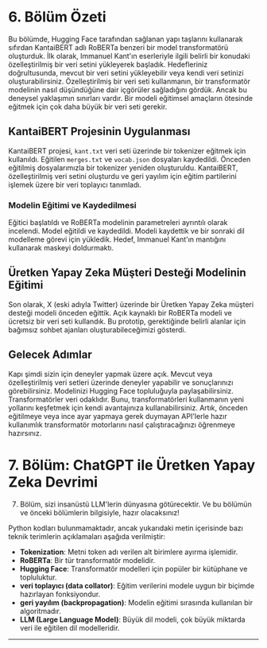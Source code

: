 # 6. Bölüm Özeti

Bu bölümde, Hugging Face tarafından sağlanan yapı taşlarını kullanarak sıfırdan KantaiBERT adlı RoBERTa benzeri bir model transformatörü oluşturduk. İlk olarak, Immanuel Kant'ın eserleriyle ilgili belirli bir konudaki özelleştirilmiş bir veri setini yükleyerek başladık. Hedefleriniz doğrultusunda, mevcut bir veri setini yükleyebilir veya kendi veri setinizi oluşturabilirsiniz. Özelleştirilmiş bir veri seti kullanmanın, bir transformatör modelinin nasıl düşündüğüne dair içgörüler sağladığını gördük. Ancak bu deneysel yaklaşımın sınırları vardır. Bir modeli eğitimsel amaçların ötesinde eğitmek için çok daha büyük bir veri seti gerekir.

## KantaiBERT Projesinin Uygulanması

KantaiBERT projesi, `kant.txt` veri seti üzerinde bir tokenizer eğitmek için kullanıldı. Eğitilen `merges.txt` ve `vocab.json` dosyaları kaydedildi. Önceden eğitilmiş dosyalarımızla bir tokenizer yeniden oluşturuldu. KantaiBERT, özelleştirilmiş veri setini oluşturdu ve geri yayılım için eğitim partilerini işlemek üzere bir veri toplayıcı tanımladı.

### Modelin Eğitimi ve Kaydedilmesi

Eğitici başlatıldı ve RoBERTa modelinin parametreleri ayrıntılı olarak incelendi. Model eğitildi ve kaydedildi. Modeli kaydettik ve bir sonraki dil modelleme görevi için yükledik. Hedef, Immanuel Kant'ın mantığını kullanarak maskeyi doldurmaktı.

## Üretken Yapay Zeka Müşteri Desteği Modelinin Eğitimi

Son olarak, X (eski adıyla Twitter) üzerinde bir Üretken Yapay Zeka müşteri desteği modeli önceden eğittik. Açık kaynaklı bir RoBERTa modeli ve ücretsiz bir veri seti kullandık. Bu prototip, gerektiğinde belirli alanlar için bağımsız sohbet ajanları oluşturabileceğimizi gösterdi.

## Gelecek Adımlar

Kapı şimdi sizin için deneyler yapmak üzere açık. Mevcut veya özelleştirilmiş veri setleri üzerinde deneyler yapabilir ve sonuçlarınızı görebilirsiniz. Modelinizi Hugging Face topluluğuyla paylaşabilirsiniz. Transformatörler veri odaklıdır. Bunu, transformatörleri kullanmanın yeni yollarını keşfetmek için kendi avantajınıza kullanabilirsiniz. Artık, önceden eğitilmeye veya ince ayar yapmaya gerek duymayan API'lerle hazır kullanımlık transformatör motorlarını nasıl çalıştıracağınızı öğrenmeye hazırsınız.

# 7. Bölüm: ChatGPT ile Üretken Yapay Zeka Devrimi

7. Bölüm, sizi insanüstü LLM'lerin dünyasına götürecektir. Ve bu bölümün ve önceki bölümlerin bilgisiyle, hazır olacaksınız!

Python kodları bulunmamaktadır, ancak yukarıdaki metin içerisinde bazı teknik terimlerin açıklamaları aşağıda verilmiştir:

- **Tokenization**: Metni token adı verilen alt birimlere ayırma işlemidir.
- **RoBERTa**: Bir tür transformatör modelidir.
- **Hugging Face**: Transformatör modelleri için popüler bir kütüphane ve topluluktur.
- **veri toplayıcı (data collator)**: Eğitim verilerini modele uygun bir biçimde hazırlayan fonksiyondur.
- **geri yayılım (backpropagation)**: Modelin eğitimi sırasında kullanılan bir algoritmadır.
- **LLM (Large Language Model)**: Büyük dil modeli, çok büyük miktarda veri ile eğitilen dil modelleridir.

---

